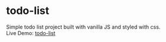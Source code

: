 # todo-list
Simple todo list project built with vanilla JS and styled with css.<br>
Live Demo: [todo-list](http://dami4no.github.io/todo-list/)
